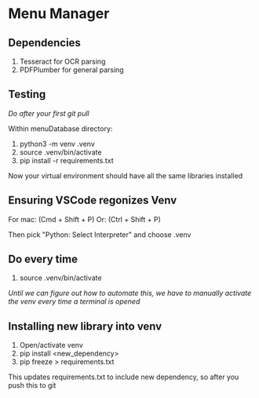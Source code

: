 # Menu Manager
## Dependencies
1. Tesseract for OCR parsing
2. PDFPlumber for general parsing

## Testing
*Do after your first git pull*

Within menuDatabase directory:
1. python3 -m venv .venv
2. source .venv/bin/activate
3. pip install -r requirements.txt

Now your virtual environment should have all the same libraries installed

## Ensuring VSCode regonizes Venv
For mac: (Cmd + Shift + P)
Or: (Ctrl + Shift + P)

Then pick "Python: Select Interpreter" and choose .venv

## Do every time 
1. source .venv/bin/activate

*Until we can figure out how to automate this, we have to manually activate the venv every time a terminal is opened*

## Installing new library into venv
1. Open/activate venv
2. pip install <new_dependency>
3. pip freeze > requirements.txt

This updates requirements.txt to include new dependency, so after you push this to git 
